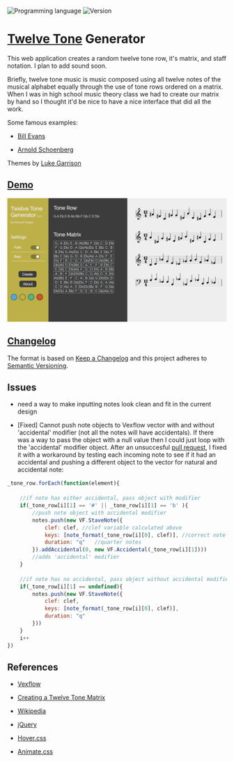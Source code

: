 ![Programming language](https://img.shields.io/badge/Language-Javascript-black.svg)
![Version](https://img.shields.io/badge/Version-1.5.3-blue.svg)

# [Twelve Tone](https://en.wikipedia.org/wiki/Twelve-tone_technique#Tone_row) Generator
This web application creates a random twelve tone row, it's matrix, and staff notation. I plan to add sound soon.

Briefly, twelve tone music is music composed using all twelve notes of the musical alphabet equally through the use of tone rows ordered on a matrix. When I was in high school music theory class we had to create our matrix by hand so I thought it'd be nice to have a nice interface that did all the work.

Some famous examples:

* [Bill Evans](https://www.youtube.com/watch?v=eT5ymwGHeHQ)

* [Arnold Schoenberg](https://www.youtube.com/watch?v=JEY9lmCZbIc)

Themes by [Luke Garrison](https://github.com/lag0215)

## [Demo](http://mnl.space/Twelve-Tone-Generator/)

![ttg](screenshot.png)

## [Changelog](https://github.com/ManuelVargas1251/Twelve-Tone-Generator/blob/master/changelog.md)
The format is based on [Keep a Changelog](http://keepachangelog.com/)
and this project adheres to [Semantic Versioning](http://semver.org/).

## Issues

* need a way to make inputting notes look clean and fit in the current design

* [Fixed] Cannot push note objects to Vexflow vector with and without 'accidental' modifier (not all the notes will have accidentals). If there was a way to pass the object with a null value then I could just loop with the 'accidental' modifier object. After an unsuccesful [pull request](https://github.com/0xfe/vexflow/pull/543#issuecomment-296598084), I fixed it with a workaround by testing each incoming note to see if it had an accidental and pushing a different object to the vector for natural and accidental note:

```javascript
_tone_row.forEach(function(element){

	//if note has either accidental, pass object with modifier
	if(_tone_row[i][1] == '#' || _tone_row[i][1] == 'b' ){
		//push note object with accidental modifier
		notes.push(new VF.StaveNote({
			clef: clef,	//clef variable calculated above
			keys: [note_format(_tone_row[i][0], clef)],	//correct note format
			duration: "q"	//quarter notes
		}).addAccidental(0, new VF.Accidental(_tone_row[i][1])))
		//adds 'accidental' modifier
	}

	//if note has no accidental, pass object without accidental modifier
	if(_tone_row[i][1] == undefined){
		notes.push(new VF.StaveNote({
			clef: clef, 
			keys: [note_format(_tone_row[i][0], clef)],
			duration: "q"
		}))
	}
	i++
})
```	

## References 
* [Vexflow](https://github.com/0xfe/vexflow)

* [Creating a Twelve Tone Matrix](http://unitus.org/FULL/12tone.pdf)

* [Wikipedia](https://en.wikipedia.org/wiki/Twelve-tone_technique)

* [jQuery](https://jquery.com/)

* [Hover.css](http://ianlunn.github.io/Hover/)

* [Animate.css](https://daneden.github.io/animate.css/)



